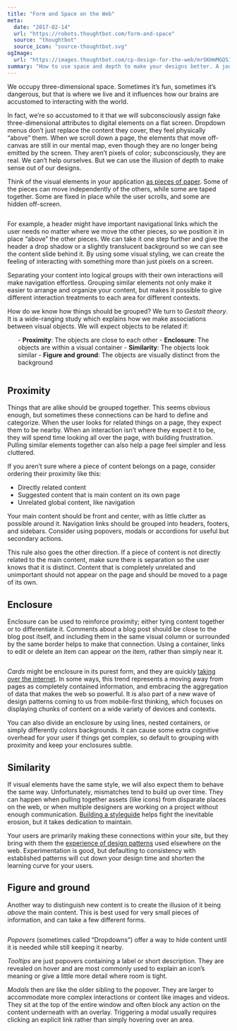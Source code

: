 ```yaml
---
title: "Form and Space on the Web"
meta:
  date: "2017-02-14"
  url: "https://robots.thoughtbot.com/form-and-space"
  source: "thoughtbot"
  source_icon: "source-thoughtbot.svg"
ogImage:
  url: "https://images.thoughtbot.com/cp-design-for-the-web/mrSKHmMGQSIPFYXGYCMT_elements-layers.png"
summary: "How to use space and depth to make your designs better. A journey into the scary (sounding) Gestalt theory."
---
```


We occupy three-dimensional space.
Sometimes it’s fun,
sometimes it’s dangerous,
but that is where we live
and it influences how our brains
are accustomed to interacting
with the world.

In fact,
we’re so accustomed to it
that we will subconsciously
assign fake three-dimensional attributes
to digital elements on a flat screen.
Dropdown menus don’t just
replace the content they cover,
they feel physically “above” them.
When we scroll down a page,
the elements that move off-canvas
are still in our mental map,
even though they are no longer
being emitted by the screen.
They aren’t pixels of color;
subconsciously, they are real.
We can’t help ourselves.
But we can use the illusion of depth
to make sense out of our designs.

Think of the visual elements
in your application
<a href="http://www.google.com/design/spec/layout/principles.html">as pieces of paper</a>.
Some of the pieces
can move independently
of the others,
while some are taped together.
Some are fixed in place
while the user scrolls,
and some are hidden off-screen.

<img src="https://images.thoughtbot.com/cp-design-for-the-web/mrSKHmMGQSIPFYXGYCMT_elements-layers.png" alt="" title="Layers">

For example,
a header might have
important navigational links
which the user needs
no matter where we move
the other pieces,
so we position it in place
“above” the other pieces.
We can take it one step further
and give the header a drop shadow
or a slightly translucent background
so we can see the content
slide behind it.
By using some visual styling,
we can create the feeling
of interacting with something more
than just pixels on a screen.

Separating your content
into logical groups
with their own interactions
will make navigation effortless.
Grouping similar elements
not only make it easier
to arrange and organize your content,
but makes it possible
to give different interaction treatments
to each area
for different contexts.

How do we know how things should be grouped?
We turn to <em>Gestalt theory</em>.
It is a wide-ranging study
which explains how we make associations
between visual objects.
We will expect objects
to be related if:

<ol>
- <strong>Proximity</strong>: The objects are close to each other
- <strong>Enclosure</strong>: The objects are within a visual container
- <strong>Similarity</strong>: The objects look similar
- <strong>Figure and ground</strong>: The objects are visually distinct from the background
</ol>

<img src="https://images.thoughtbot.com/cp-design-for-the-web/R9iZF6FtQbi0aAN0S7fU_elements-gestalt.png" alt="" title="Gestalt principles">

## Proximity

Things that are alike
should be grouped together.
This seems obvious enough,
but sometimes these connections
can be hard to define and categorize.
When the user looks
for related things on a page,
they expect them to be nearby.
When an interaction
isn’t where they expect it to be,
they will spend time looking
all over the page,
with building frustration.
Pulling similar elements together
can also help a page
feel simpler and less cluttered.

If you aren’t sure
where a piece of content
belongs on a page,
consider ordering their proximity like this:


- Directly related content
- Suggested content that is main content on its own page
- Unrelated global content, like navigation


Your main content should be front and center,
with as little clutter as possible around it.
Navigation links should be grouped
into headers, footers, and sidebars.
Consider using popovers, modals or accordions
for useful but secondary actions.

This rule also goes the other direction.
If a piece of content
is not directly related
to the main content,
make sure there is separation
so the user knows
that it is distinct.
Content that is completely unrelated and unimportant
should not appear on the page
and should be moved
to a page of its own.

## Enclosure

Enclosure can be used
to reinforce proximity;
either tying content together
or to differentiate it.
Comments about a blog post
should be close to the blog post itself,
and including them
in the same visual column
or surrounded by the same border
helps to make that connection.
Using a container,
links to edit or delete an item
can appear <em>on</em> the item,
rather than simply near it.

<img src="https://images.thoughtbot.com/cp-design-for-the-web/NGLp4hwfRw6saqikFWki_elements-enclosure.png" alt="" title="Card">

<em>Cards</em> might be enclosure
in its purest form,
and they are quickly
<a href="http://blog.intercom.io/why-cards-are-the-future-of-the-web">taking over the internet</a>.
In some ways,
this trend represents a moving away from pages
as completely contained information,
and embracing the aggregation of data
that makes the web so powerful.
It is also part
of a new wave of design patterns
coming to us from mobile-first thinking,
which focuses on displaying
chunks of content on a wide variety
of devices and contexts.

You can also divide an enclosure
by using lines,
nested containers,
or simply differently colors backgrounds.
It can cause some extra cognitive overhead
for your user if things get complex,
so default to grouping with proximity
and keep your enclosures subtle.

## Similarity

If visual elements have the same style,
we will also expect them
to behave the same way.
Unfortunately, mismatches tend to build up over time.
They can happen when
pulling together assets (like icons)
from disparate places on the web,
or when multiple designers
are working on a project
without enough communication.
<a href="http://styleguides.io/">Building a styleguide</a> helps fight
the inevitable erosion,
but it takes dedication
to maintain.

Your users are primarily
making these connections within your site,
but they bring with them
the <a href="http://en.wikipedia.org/wiki/Meme">experience of design patterns</a>
used elsewhere on the web.
Experimentation is good,
but defaulting to consistency
with established patterns
will cut down your design time
and shorten the learning curve
for your users.

## Figure and ground

Another way to distinguish new content
is to create the illusion
of it being <em>above</em> the main content.
This is best used for very small
pieces of information,
and can take a few different forms.

<img src="https://images.thoughtbot.com/cp-design-for-the-web/Swz3xM62SICqfHEB8s3P_elements-figure-ground.png" alt="" title="Figure &amp; Ground techniques">

<em>Popovers</em> (sometimes called “Dropdowns”)
offer a way to hide content
until it is needed
while still keeping it nearby.

<em>Tooltips</em> are just popovers
containing a label
or short description.
They are revealed on hover
and are most commonly used
to explain an icon’s meaning
or give a little more detail
where room is tight.

<em>Modals</em> then are like the older sibling
to the popover.
They are larger to accommodate
more complex interactions
or content like images and videos.
They sit at the top
of the entire window
and often block any action
on the content underneath
with an overlay.
Triggering a modal usually requires
clicking an explicit link
rather than simply hovering over an area.
